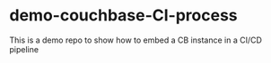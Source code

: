 # demo-couchbase-CI-process
This is a demo repo to show how to embed a CB instance in a CI/CD pipeline

